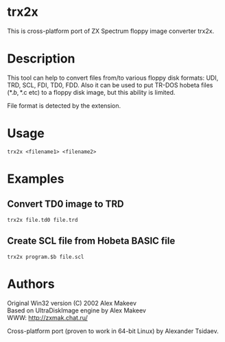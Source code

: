 # trx2x
This is cross-platform port of ZX Spectrum floppy image converter trx2x.

# Description
This tool can help to convert files from/to various floppy disk formats: UDI, TRD, SCL, FDI, TD0, FDD.
Also it can be used to put TR-DOS hobeta files (*.$b, *.$c etc) to a floppy disk image, but this ability is limited.

File format is detected by the extension.

# Usage

```
trx2x <filename1> <filename2>
```

# Examples

## Convert TD0 image to TRD

```
trx2x file.td0 file.trd
```

## Create SCL file from Hobeta BASIC file

```
trx2x program.$b file.scl
```

# Authors

Original Win32 version (C) 2002 Alex Makeev \
Based on UltraDiskImage engine by Alex Makeev \
WWW: http://zxmak.chat.ru/

Cross-platform port (proven to work in 64-bit Linux) by Alexander Tsidaev.
